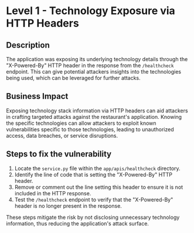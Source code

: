 # Level 1 - Technology Exposure via HTTP Headers

## Description
The application was exposing its underlying technology details through the "X-Powered-By" HTTP header in the response from the `/healthcheck` endpoint. This can give potential attackers insights into the technologies being used, which can be leveraged for further attacks.

## Business Impact
Exposing technology stack information via HTTP headers can aid attackers in crafting targeted attacks against the restaurant's application. Knowing the specific technologies can allow attackers to exploit known vulnerabilities specific to those technologies, leading to unauthorized access, data breaches, or service disruptions.

## Steps to fix the vulnerability
1. Locate the `service.py` file within the `app/apis/healthcheck` directory.
2. Identify the line of code that is setting the "X-Powered-By" HTTP header.
3. Remove or comment out the line setting this header to ensure it is not included in the HTTP response.
4. Test the `/healthcheck` endpoint to verify that the "X-Powered-By" header is no longer present in the response.

These steps mitigate the risk by not disclosing unnecessary technology information, thus reducing the application's attack surface.